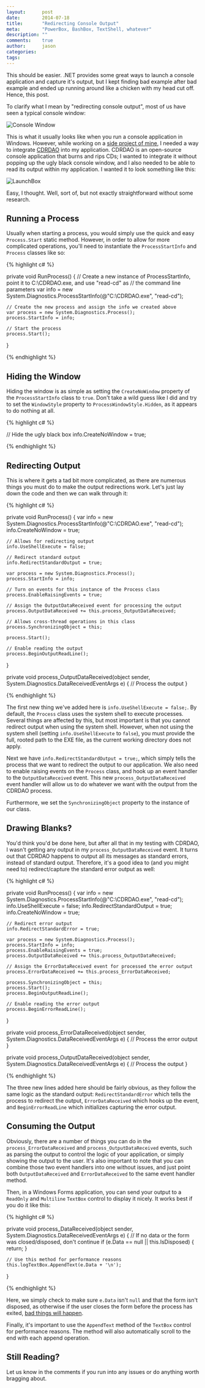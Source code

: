 ```yaml
---
layout:      post
date:        2014-07-18
title:       "Redirecting Console Output"
meta:        "PowerBox, BashBox, TextShell, whatever"
description: ""
comments:    true
author:      jason
categories:  
tags:        
---
```


This should be easier. .NET provides some great ways to launch a console application and capture it's output, but I kept finding bad example after bad example and ended up running around like a chicken with my head cut off. Hence, this post.

To clarify what I mean by "redirecting console output", most of us have seen a typical console window:

![Console Window](/public/image/2014-07-07-Redirecting-Console-Output/console-window.png)

This is what it usually looks like when you run a console application in Windows. However, while working on a [side project of mine][labo], I needed a way to integrate [CDRDAO][cdrdao] into my application. CDRDAO is an open-source console application that burns and rips CDs; I wanted to integrate it without popping up the ugly black console window, and I also needed to be able to read its output within my application. I wanted it to look something like this:

![LaunchBox](/public/image/2014-07-07-Redirecting-Console-Output/launchbox.png)

Easy, I thought. Well, sort of, but not exactly straightforward without some research.

Running a Process
-----------------

Usually when starting a process, you would simply use the quick and easy `Process.Start` static method. However, in order to allow for more complicated operations, you'll need to instantiate the `ProcessStartInfo` and `Process` classes like so:

{% highlight c# %}

private void RunProcess()
{
    // Create a new instance of ProcessStartInfo, point it to C:\CDRDAO.exe, and use "read-cd" as
    // the command line parameters
    var info = new System.Diagnostics.ProcessStartInfo(@"C:\CDRDAO.exe", "read-cd");

    // Create the new process and assign the info we created above
    var process = new System.Diagnostics.Process();
    process.StartInfo = info;
  
    // Start the process
    process.Start();
}

{% endhighlight %}

Hiding the Window
-----------------

Hiding the window is as simple as setting the `CreateNoWindow` property of the `ProcessStartInfo` class to `true`. Don't take a wild guess like I did and try to set the `WindowStyle` property to `ProcessWindowStyle.Hidden`, as it appears to do nothing at all.

{% highlight c# %}

// Hide the ugly black box
info.CreateNoWindow = true;

{% endhighlight %}

Redirecting Output
------------------

This is where it gets a tad bit more complicated, as there are numerous things you must do to make the output redirections work. Let's just lay down the code and then we can walk through it:

{% highlight c# %}

private void RunProcess()
{
    var info = new System.Diagnostics.ProcessStartInfo(@"C:\CDRDAO.exe", "read-cd");
    info.CreateNoWindow = true;

    // Allows for redirecting output
    info.UseShellExecute = false;
    
    // Redirect standard output
    info.RedirectStandardOutput = true;

    var process = new System.Diagnostics.Process();
    process.StartInfo = info;

    // Turn on events for this instance of the Process class
    process.EnableRaisingEvents = true;

    // Assign the OutputDataReceived event for processing the output
    process.OutputDataReceived += this.process_OutputDataReceived;

    // Allows cross-thread operations in this class
    process.SynchronizingObject = this;
    
    process.Start();

    // Enable reading the output
    process.BeginOutputReadLine();
}

private void process_OutputDataReceived(object sender, System.Diagnostics.DataReceivedEventArgs e)
{
	// Process the output
}

{% endhighlight %}

The first new thing we've added here is `info.UseShellExecute = false;`. By default, the `Process` class uses the system shell to execute processes. Several things are affected by this, but most important is that you cannot redirect output when using the system shell. However, when not using the system shell (setting `info.UseShellExecute` to `false`), you must provide the full, rooted path to the EXE file, as the current working directory does not apply.

Next we have `info.RedirectStandardOutput = true;`, which simply tells the process that we want to redirect the output to our application. We also need to enable raising events on the `Process` class, and hook up an event handler to the `OutputDataReceived` event. This new `process_OutputDataReceived` event handler will allow us to do whatever we want with the output from the CDRDAO process.

Furthermore, we set the `SynchronizingObject` property to the instance of our class.

Drawing Blanks?
---------------

You'd think you'd be done here, but after all that in my testing with CDRDAO, I wasn't getting any output in my `process_OutputDataReceived` event. It turns out that CDRDAO happens to output all its messages as standard errors, instead of standard output. Therefore, it's a good idea to (and you might need to) redirect/capture the standard error output as well:

{% highlight c# %}

private void RunProcess()
{
    var info = new System.Diagnostics.ProcessStartInfo(@"C:\CDRDAO.exe", "read-cd");
    info.UseShellExecute = false;
    info.RedirectStandardOutput = true;
    info.CreateNoWindow = true;

    // Redirect error output
    info.RedirectStandardError = true;

    var process = new System.Diagnostics.Process();
    process.StartInfo = info;
    process.EnableRaisingEvents = true;
    process.OutputDataReceived += this.process_OutputDataReceived;

    // Assign the ErrorDataReceived event for processed the error output
    process.ErrorDataReceived += this.process_ErrorDataReceived;

    process.SynchronizingObject = this;
    process.Start();
    process.BeginOutputReadLine();

    // Enable reading the error output
    process.BeginErrorReadLine();
}

private void process_ErrorDataReceived(object sender, System.Diagnostics.DataReceivedEventArgs e)
{
    // Process the error output
}

private void process_OutputDataReceived(object sender, System.Diagnostics.DataReceivedEventArgs e)
{
    // Process the output
}

{% endhighlight %}

The three new lines added here should be fairly obvious, as they follow the same logic as the standard output: `RedirectStandardError` which tells the process to redirect the output, `ErrorDataReceived` which hooks up the event, and `BeginErrorReadLine` which initializes capturing the error output.

Consuming the Output
--------------------

Obviously, there are a number of things you can do in the `process_ErrorDataReceived` and `process_OutputDataReceived` events, such as parsing the output to control the logic of your application, or simply showing the output to the user. It's also important to note that you can combine those two event handlers into one without issues, and just point both `OutputDataReceived` and `ErrorDataReceived` to the same event handler method.

Then, in a Windows Forms application, you can send your output to a `ReadOnly` and `Multiline` `TextBox` control to display it nicely. It works best if you do it like this:

{% highlight c# %}

private void process_DataReceived(object sender, System.Diagnostics.DataReceivedEventArgs e)
{
    // If no data or the form was closed/disposed, don't continue
    if (e.Data == null || this.IsDisposed)
    {
        return;
    }

    // Use this method for performance reasons
    this.logTextBox.AppendText(e.Data + '\n');
}

{% endhighlight %}

Here, we simply check to make sure `e.Data` isn't `null` and that the form isn't disposed, as otherwise if the user closes the form before the process has exited, [bad things will happen][btwh].

Finally, it's important to use the `AppendText` method of the `TextBox` control for performance reasons. The method will also automatically scroll to the end with each append operation.

Still Reading?
--------------

Let us know in the comments if you run into any issues or do anything worth bragging about.

[labo]: http://www.launchbox-app.com/
[cdrdao]: http://cdrdao.sourceforge.net/
[btwh]: http://www.georgialogcabin.org/news/George-W-Bush-Elected-President/200011271805.shtml
